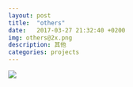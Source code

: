 ```yaml
---
layout: post
title:  "others"
date:   2017-03-27 21:32:40 +0200
img: others@2x.png
description: 其他
categories: projects
---
```


![](../img/others@2x.png)